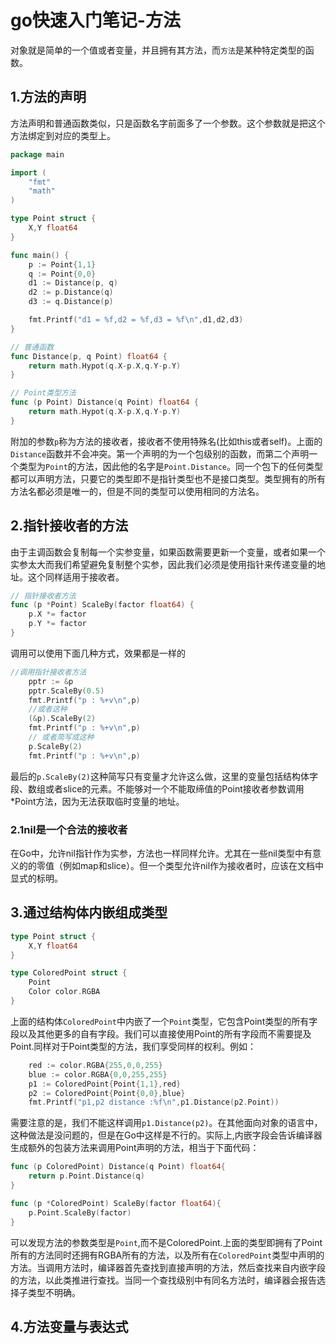 # go快速入门笔记-方法

对象就是简单的一个值或者变量，并且拥有其方法，而```方法```是某种特定类型的函数。

## 1.方法的声明

方法声明和普通函数类似，只是函数名字前面多了一个参数。这个参数就是把这个方法绑定到对应的类型上。

```Go
package main

import (
	"fmt"
	"math"
)

type Point struct {
	X,Y float64
}

func main() {
	p := Point{1,1}
	q := Point{0,0}
	d1 := Distance(p, q)
	d2 := p.Distance(q)
	d3 := q.Distance(p)

	fmt.Printf("d1 = %f,d2 = %f,d3 = %f\n",d1,d2,d3)
}

// 普通函数
func Distance(p, q Point) float64 {
	return math.Hypot(q.X-p.X,q.Y-p.Y)
}

// Point类型方法
func (p Point) Distance(q Point) float64 {
	return math.Hypot(q.X-p.X,q.Y-p.Y)
}
```

附加的参数```p```称为方法的接收者，接收者不使用特殊名(比如this或者self)。上面的```Distance```函数并不会冲突。第一个声明的为一个包级别的函数，而第二个声明一个类型为```Point```的方法，因此他的名字是```Point.Distance```。同一个包下的任何类型都可以声明方法，只要它的类型即不是指针类型也不是接口类型。类型拥有的所有方法名都必须是唯一的，但是不同的类型可以使用相同的方法名。

## 2.指针接收者的方法

由于主调函数会复制每一个实参变量，如果函数需要更新一个变量，或者如果一个实参太大而我们希望避免复制整个实参，因此我们必须是使用指针来传递变量的地址。这个同样适用于接收者。

```Go
// 指针接收者方法
func (p *Point) ScaleBy(factor float64) {
	p.X *= factor
	p.Y *= factor
}
```

调用可以使用下面几种方式，效果都是一样的

```Go
//调用指针接收者方法
	pptr := &p
	pptr.ScaleBy(0.5)
	fmt.Printf("p : %+v\n",p)
	//或者这种
	(&p).ScaleBy(2)
	fmt.Printf("p : %+v\n",p)
	// 或者简写成这种
	p.ScaleBy(2)
	fmt.Printf("p : %+v\n",p)
```

最后的```p.ScaleBy(2)```这种简写只有变量才允许这么做，这里的变量包括结构体字段、数组或者slice的元素。不能够对一个不能取缔值的Point接收者参数调用*Point方法，因为无法获取临时变量的地址。

### 2.1nil是一个合法的接收者

在Go中，允许nil指针作为实参，方法也一样同样允许。尤其在一些nil类型中有意义的的零值（例如map和slice）。但一个类型允许nil作为接收者时，应该在文档中显式的标明。

## 3.通过结构体内嵌组成类型

```Go
type Point struct {
	X,Y float64
}

type ColoredPoint struct {
	Point
	Color color.RGBA
}
```

上面的结构体```ColoredPoint```中内嵌了一个```Point```类型，它包含Point类型的所有字段以及其他更多的自有字段。我们可以直接使用Point的所有字段而不需要提及Point.同样对于Point类型的方法，我们享受同样的权利。例如：

```Go
    red := color.RGBA{255,0,0,255}
	blue := color.RGBA{0,0,255,255}
	p1 := ColoredPoint{Point{1,1},red}
	p2 := ColoredPoint{Point{0,0},blue}
	fmt.Printf("p1,p2 distance :%f\n",p1.Distance(p2.Point))
```

需要注意的是，我们不能这样调用```p1.Distance(p2)```。在其他面向对象的语言中，这种做法是没问题的，但是在Go中这样是不行的。实际上,内嵌字段会告诉编译器生成额外的包装方法来调用Point声明的方法，相当于下面代码：

```Go
func (p ColoredPoint) Distance(q Point) float64{
    return p.Point.Distance(q)
}

func (p *ColoredPoint) ScaleBy(factor float64){
    p.Point.ScaleBy(factor)
}
```

可以发现方法的参数类型是```Point```,而不是ColoredPoint.上面的类型即拥有了Point所有的方法同时还拥有RGBA所有的方法，以及所有在```ColoredPoint```类型中声明的方法。当调用方法时，编译器首先查找到直接声明的方法，然后查找来自内嵌字段的方法，以此类推进行查找。当同一个查找级别中有同名方法时，编译器会报告选择子类型不明确。

## 4.方法变量与表达式

